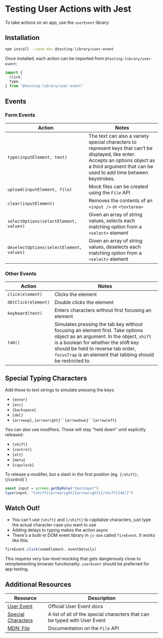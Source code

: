 # Testing User Actions with Jest

To take actions on an app, use the `userEvent` library:

## Installation

```bash
npm install --save-dev @testing-library/user-event
```

Once installed, each action can be imported from `@testing-library/user-event`:

```js
import {
  click,
  type,
} from "@testing-library/user-event"
```

## Events

### Form Events

| Action | Notes |
| --- | --- |
| `type(inputElement, text)` | The text can also a variety special characters to represent keys that can't be displayed, like enter. Accepts an options object as a third argument that can be used to add time between keystrokes. |
| `upload(inputElement, file)` |  Mock files can be created using the `File` API |
| `clear(inputElement)` | Removes the contents of an `<input />` or `<textarea>` |
| `selectOptions(selectElement, values)` | Given an array of string values, selects each matching option from a `<select>` element |
| `deselectOptions(selectElement, values)` | Given an array of string values, deselects each matching option from a `<select>` element |

### Other Events

| Action | Notes |
| --- | --- |
| `click(element)` | Clicks the element |
| `dblClick(element)` | Double clicks the element |
| `keyboard(text)` | Enters characters without first focusing an element |
| `tab()` | Simulates pressing the tab key without focusing an element first. Take options object as an argument. In the object, `shift` is a boolean for whether the shift key should be held to reverse tab order, `focusTrap` is an element that tabbing should be restricted to. |

## Special Typing Characters

Add these to text strings to simulate pressing the keys:

* `{enter}`
* `{esc}`
* `{backspace}`
* `{del}`
* `{arrowup}`, `{arrowright}``{arrowdown}``{arrowleft}`

You can also use modifiers. These will stay "held down" until explicitly released:

* `{shift}`
* `{control}`
* `{alt}`
* `{meta}`
* `{capslock}`

To release a modifier, but a slash in the first position (eg. `{/shift}, `{/control}`)

```js
const input = screen.getByRole("textinput")
type(input, "{shift}{arrowright}{arrowright}{/shift}{del}")
```

## Watch Out!

* You can't use `{shift}` and `{/shift}` to capitalize characters, just type the actual character case you want to use
* Adding delays to typing makes the action async
* There's a built-in DOM event library in `js-dom` called `fireEvent`. It works like this:

```js
fireEvent.click(someElement, eventDetails)
```

This requires very low-level mocking that gets dangerously close to reimplementing browser functionality. `userEvent` should be preferred for app testing.

## Additional Resources

| Resource | Description |
| --- | --- |
| [User Event](https://testing-library.com/docs/ecosystem-user-event/) | Official User Event docs |
| [Special Characters](https://testing-library.com/docs/ecosystem-user-event/#specialchars) | A list of all of the special characters that can be typed with User Event |
| [MDN: File](https://developer.mozilla.org/en-US/docs/Web/API/File/File) | Documentation on the `File` API |
